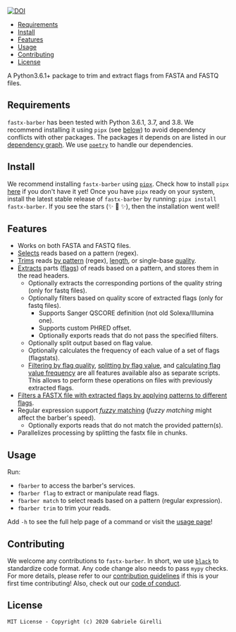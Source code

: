 [![DOI](https://zenodo.org/badge/281703558.svg)](https://zenodo.org/badge/latestdoi/281703558)

<!-- MarkdownTOC -->

- [Requirements](#requirements)
- [Install](#install)
- [Features](#features)
- [Usage](#usage)
- [Contributing](#contributing)
- [License](#license)

<!-- /MarkdownTOC -->

A Python3.6.1+ package to trim and extract flags from FASTA  and FASTQ files.

## Requirements

`fastx-barber` has been tested with Python 3.6.1, 3.7, and 3.8. We recommend installing it using `pipx` (see [below](https://github.com/ggirelli/fastx-barber#install)) to avoid dependency conflicts with other packages. The packages it depends on are listed in our [dependency graph](https://github.com/ggirelli/fastx-barber/network/dependencies). We use [`poetry`](https://github.com/python-poetry/poetry) to handle our dependencies.

## Install

We recommend installing `fastx-barber` using [`pipx`](https://github.com/pipxproject/pipx). Check how to install `pipx` [here](https://github.com/pipxproject/pipx#install-pipx) if you don't have it yet! Once you have `pipx` ready on your system, install the latest stable release of `fastx-barber` by running: `pipx install fastx-barber`. If you see the stars (✨ 🌟 ✨), then the installation went well!

## Features

* Works on both FASTA and FASTQ files.
* [Selects](usage#match) reads based on a pattern (regex).
* [Trims](usage#trim) reads [by pattern](usage#trim-by-regular-expression) (regex), [length](usage#trim-by-length), or single-base [quality](usage#trim-by-quality).
* [Extracts](usage#extract-flags) parts ([flags](usage#flags)) of reads based on a pattern, and stores them in the read headers.
    - Optionally extracts the corresponding portions of the quality string (only for fastq files).
    - Optionally filters based on quality score of extracted flags (only for fastq files).
        + Supports Sanger QSCORE definition (not old Solexa/Illumina one).
        + Supports custom PHRED offset.
        + Optionally exports reads that do not pass the specified filters.
    - Optionally split output based on flag value.
    - Optionally calculates the frequency of each value of a set of flags (flagstats).
    - [Filtering by flag quality](usage#filter-by-flag-quality), [splitting by flag value](usage#split-by-flag-value), and [calculating flag value frequency](usage#calculate-flag-value-frequency) are all features available also as separate scripts. This allows to perform these operations on files with previously extracted flags.
* [Filters a FASTX file with extracted flags by applying patterns to different flags](usage#match-flags-with-regular-expressions).
* Regular expression support [*fuzzy* matching](https://pypi.org/project/regex/#approximate-fuzzy-matching-hg-issue-12-hg-issue-41-hg-issue-109) (*fuzzy matching* might affect the barber's speed).
    * Optionally exports reads that do not match the provided pattern(s).
* Parallelizes processing by splitting the fastx file in chunks.

## Usage

Run:

* `fbarber` to access the barber's services.
* `fbarber flag` to extract or manipulate read flags.
* `fbarber match` to select reads based on a pattern (regular expression).
* `fbarber trim` to trim your reads.

Add `-h` to see the full help page of a command or visit the [usage page](usage)!

## Contributing

We welcome any contributions to `fastx-barber`. In short, we use [`black`](https://github.com/psf/black) to standardize code format. Any code change also needs to pass `mypy` checks. For more details, please refer to our [contribution guidelines](https://github.com/ggirelli/fastx-barber/blob/master/CONTRIBUTING.md) if this is your first time contributing! Also, check out our [code of conduct](https://github.com/ggirelli/fastx-barber/blob/master/CODE_OF_CONDUCT.md).

## License

`MIT License - Copyright (c) 2020 Gabriele Girelli`
